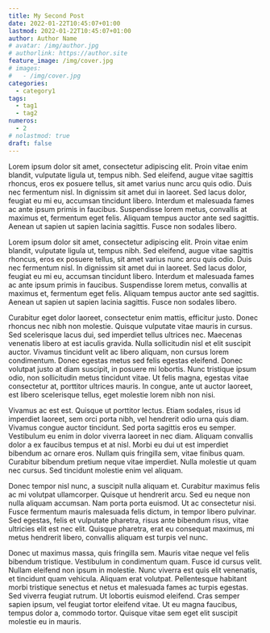 ```yaml
---
title: My Second Post
date: 2022-01-22T10:45:07+01:00
lastmod: 2022-01-22T10:45:07+01:00
author: Author Name
# avatar: /img/author.jpg
# authorlink: https://author.site
feature_image: /img/cover.jpg
# images:
#   - /img/cover.jpg
categories:
  - category1
tags:
  - tag1
  - tag2
numeros: 
  - 2
# nolastmod: true
draft: false
---
```


Lorem ipsum dolor sit amet, consectetur adipiscing elit. Proin vitae enim blandit, vulputate ligula ut, tempus nibh. Sed eleifend, augue vitae sagittis rhoncus, eros ex posuere tellus, sit amet varius nunc arcu quis odio. Duis nec fermentum nisl. In dignissim sit amet dui in laoreet. Sed lacus dolor, feugiat eu mi eu, accumsan tincidunt libero. Interdum et malesuada fames ac ante ipsum primis in faucibus. Suspendisse lorem metus, convallis at maximus et, fermentum eget felis. Aliquam tempus auctor ante sed sagittis. Aenean ut sapien ut sapien lacinia sagittis. Fusce non sodales libero.

<!--more-->

Lorem ipsum dolor sit amet, consectetur adipiscing elit. Proin vitae enim blandit, vulputate ligula ut, tempus nibh. Sed eleifend, augue vitae sagittis rhoncus, eros ex posuere tellus, sit amet varius nunc arcu quis odio. Duis nec fermentum nisl. In dignissim sit amet dui in laoreet. Sed lacus dolor, feugiat eu mi eu, accumsan tincidunt libero. Interdum et malesuada fames ac ante ipsum primis in faucibus. Suspendisse lorem metus, convallis at maximus et, fermentum eget felis. Aliquam tempus auctor ante sed sagittis. Aenean ut sapien ut sapien lacinia sagittis. Fusce non sodales libero.

Curabitur eget dolor laoreet, consectetur enim mattis, efficitur justo. Donec rhoncus nec nibh non molestie. Quisque vulputate vitae mauris in cursus. Sed scelerisque lacus dui, sed imperdiet tellus ultrices nec. Maecenas venenatis libero at est iaculis gravida. Nulla sollicitudin nisl et elit suscipit auctor. Vivamus tincidunt velit ac libero aliquam, non cursus lorem condimentum. Donec egestas metus sed felis egestas eleifend. Donec volutpat justo at diam suscipit, in posuere mi lobortis. Nunc tristique ipsum odio, non sollicitudin metus tincidunt vitae. Ut felis magna, egestas vitae consectetur at, porttitor ultrices mauris. In congue, ante ut auctor laoreet, est libero scelerisque tellus, eget molestie lorem nibh non nisi.

Vivamus ac est est. Quisque ut porttitor lectus. Etiam sodales, risus id imperdiet laoreet, sem orci porta nibh, vel hendrerit odio urna quis diam. Vivamus congue auctor tincidunt. Sed porta sagittis eros eu semper. Vestibulum eu enim in dolor viverra laoreet in nec diam. Aliquam convallis dolor a ex faucibus tempus et at nisl. Morbi eu dui ut est imperdiet bibendum ac ornare eros. Nullam quis fringilla sem, vitae finibus quam. Curabitur bibendum pretium neque vitae imperdiet. Nulla molestie ut quam nec cursus. Sed tincidunt molestie enim vel aliquam.

Donec tempor nisl nunc, a suscipit nulla aliquam et. Curabitur maximus felis ac mi volutpat ullamcorper. Quisque ut hendrerit arcu. Sed eu neque non nulla aliquam accumsan. Nam porta porta euismod. Ut ac consectetur nisi. Fusce fermentum mauris malesuada felis dictum, in tempor libero pulvinar. Sed egestas, felis et vulputate pharetra, risus ante bibendum risus, vitae ultricies elit est nec elit. Quisque pharetra, erat eu consequat maximus, mi metus hendrerit libero, convallis aliquam est turpis vel nunc.

Donec ut maximus massa, quis fringilla sem. Mauris vitae neque vel felis bibendum tristique. Vestibulum in condimentum quam. Fusce id cursus velit. Nullam eleifend non ipsum in molestie. Nunc viverra est quis elit venenatis, et tincidunt quam vehicula. Aliquam erat volutpat. Pellentesque habitant morbi tristique senectus et netus et malesuada fames ac turpis egestas. Sed viverra feugiat rutrum. Ut lobortis euismod eleifend. Cras semper sapien ipsum, vel feugiat tortor eleifend vitae. Ut eu magna faucibus, tempus dolor a, commodo tortor. Quisque vitae sem eget elit suscipit molestie eu in mauris.
